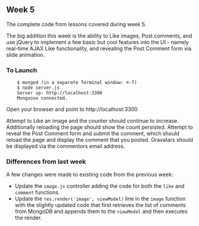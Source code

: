 ## Week 5

The complete code from lessons covered during week 5.

The big addition this week is the ability to Like images, Post comments, and use jQuery to implement a few basic but cool features into the UI - namely real-time AJAX Like functionality, and revealing the Post Comment form via slide animation.

### To Launch

```
    $ mongod (in a separate Terminal window: ⌘-T)
    $ node server.js
    Server up: http://localhost:3300
    Mongoose connected.
```

Open your browser and point to http://localhost:3300

Attempt to Like an image and the counter should continue to increase.  Additionally reloading the page should show the count persisted.  Attempt to reveal the Post Comment form and submit the comment, which should reload the page and display the comment that you posted.  Gravatars should be displayed via the commentors email address.

### Differences from last week

A few changes were made to existing code from the previous week:

* Update the `image.js` controller adding the code for both the `like` and `comment` functions.
* Update the `res.render('image', viewModel)` line in the `image` function with the slightly updated code that first retrieves the list of comments from MongoDB and appends them to the `viewModel` and then executes the render.
